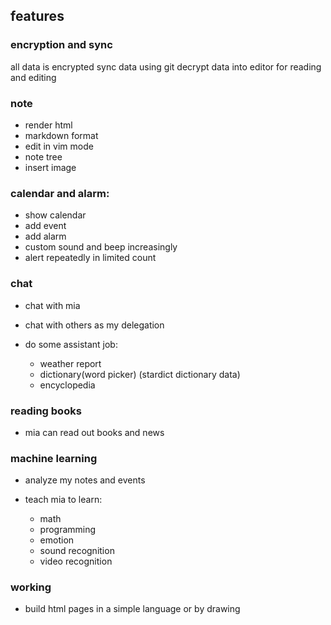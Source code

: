 features
--------

### encryption and sync

all data is encrypted 
sync data using git
decrypt data into editor for reading and editing

### note

* render html
* markdown format
* edit in vim mode 
* note tree
* insert image

### calendar and alarm:

* show calendar
* add event
* add alarm
* custom sound and beep increasingly
* alert repeatedly in limited count

### chat

* chat with mia
* chat with others as my delegation
* do some assistant job:

	* weather report
	* dictionary(word picker) (stardict dictionary data)
	* encyclopedia

### reading books

* mia can read out books and news 

### machine learning

* analyze my notes and events 
* teach mia to learn:

	* math
	* programming
	* emotion
	* sound recognition
	* video recognition

### working

* build html pages in a simple language or by drawing
